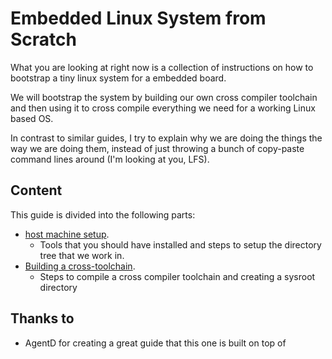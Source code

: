 # Embedded Linux System from Scratch

What you are looking at right now is a collection of instructions on how to
bootstrap a tiny linux system for a embedded board.

We will bootstrap the system by building our own cross compiler toolchain
and then using it to cross compile everything we need for a working Linux
based OS.

In contrast to similar guides, I try to explain why we are doing the things
the way we are doing them, instead of just throwing a bunch of copy-paste
command lines around (I'm looking at you, LFS).

## Content

This guide is divided into the following parts:

* [host machine setup](docs/setup.md). 
	* Tools that you should have installed and steps to setup the 
	directory tree that we work in.
* [Building a cross-toolchain](docs/crosscc.md).
	* Steps to compile a cross compiler toolchain and creating a sysroot 
	directory

## Thanks to

- AgentD for creating a great guide that this one is built on top of
